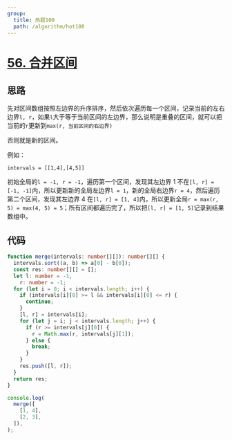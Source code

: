 ```yaml
---
group:
  title: 热题100
  path: /algorithm/hot100
---
```


# [56. 合并区间](https://leetcode.cn/problems/merge-intervals/)

## 思路

先对区间数组按照左边界的升序排序，然后依次遍历每一个区间，记录当前的左右边界`l, r`，如果`l`大于等于当前区间的左边界，那么说明是重叠的区间，就可以把当前的`r`更新到`max(r, 当前区间的右边界)`

否则就是新的区间。

例如：

```text
intervals = [[1,4],[4,5]]
```

初始全局的`l = -1, r = -1`，遍历第一个区间，发现其左边界 1 不在`[l, r] = [-1, -1]`内，所以更新新的全局左边界`l = 1`，新的全局右边界`r = 4`，然后遍历第二个区间，发现其左边界 4 在`[l, r] = [1, 4]`内，所以更新全局`r = max(r, 5) = max(4, 5) = 5`；所有区间都遍历完了，所以把`[l, r] = [1, 5]`记录到结果数组中。

## 代码

```typescript
function merge(intervals: number[][]): number[][] {
  intervals.sort((a, b) => a[0] - b[0]);
  const res: number[][] = [];
  let l: number = -1,
    r: number = -1;
  for (let i = 0; i < intervals.length; i++) {
    if (intervals[i][0] >= l && intervals[i][0] <= r) {
      continue;
    }
    [l, r] = intervals[i];
    for (let j = i; j < intervals.length; j++) {
      if (r >= intervals[j][0]) {
        r = Math.max(r, intervals[j][1]);
      } else {
        break;
      }
    }
    res.push([l, r]);
  }
  return res;
}

console.log(
  merge([
    [1, 4],
    [2, 3],
  ]),
);
```
